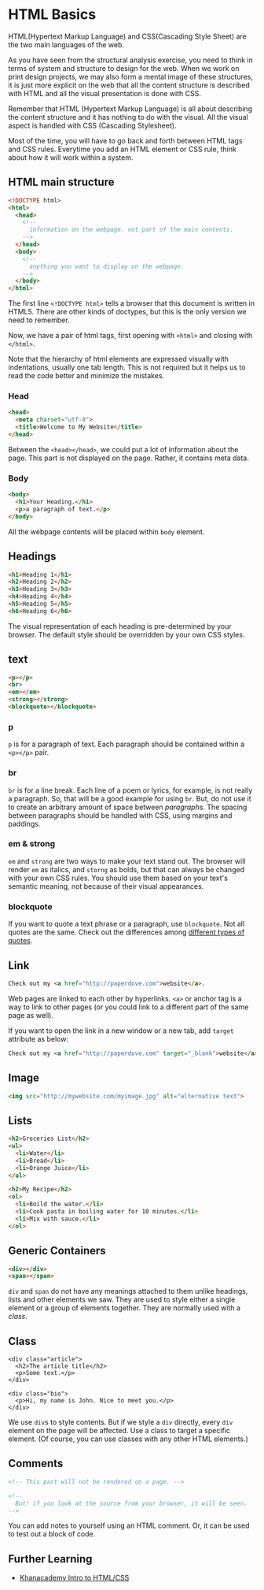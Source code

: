 # HTML Basics

HTML(Hypertext Markup Language) and CSS(Cascading Style Sheet) are the two main languages of the web.

As you have seen from the structural analysis exercise, you need to think in terms of system and structure to design for the web. When we work on print design projects, we may also form a mental image of these structures, it is just more explicit on the web that all the content structure is described with HTML and all the visual presentation is done with CSS.

Remember that HTML (Hypertext Markup Language) is all about describing the content structure and it has nothing to do with the visual. All the visual aspect is handled with CSS (Cascading Stylesheet).

Most of the time, you will have to go back and forth between HTML tags and CSS rules. Everytime you add an HTML element or CSS rule, think about how it will work within a system.

## HTML main structure
```html
<!DOCTYPE html>
<html>
  <head>
    <!-- 
      information on the webpage. not part of the main contents. 
    -->
  </head>
  <body>
    <!-- 
      anything you want to display on the webpage. 
    -->
  </body>
</html>
```
The first line `<!DOCTYPE html>` tells a browser that this document is written in HTML5. There are other kinds of doctypes, but this is the only version we need to remember.

Now, we have a pair of html tags, first opening with `<html>` and closing with `</html>`.

Note that the hierarchy of html elements are expressed visually with indentations, usually one tab length. This is not required but it helps us to read the code better and minimize the mistakes.

### Head
```html
<head>
  <meta charset="utf-8">
  <title>Welcome to My Website</title>
</head>
```
Between the `<head></head>`, we could put a lot of information about the page. This part is not displayed on the page. Rather, it contains meta data. 

### Body
```html
<body>
  <h1>Your Heading.</h1>
  <p>a paragraph of text.</p>
</body>
```
All the webpage contents will be placed within `body` element.




## Headings
```html
<h1>Heading 1</h1>
<h2>Heading 2</h2>
<h3>Heading 3</h3>
<h4>Heading 4</h4>
<h5>Heading 5</h5>
<h6>Heading 6</h6>
```
The visual representation of each heading is pre-determined by your browser. The default style should be overridden by your own CSS styles. 




## text
```html
<p></p>
<br>
<em></em>
<strong></strong>
<blockquote></blockquote>
```

### p
`p` is for a paragraph of text. Each paragraph should be contained within a `<p></p>` pair.

### br
`br` is for a line break. Each line of a poem or lyrics, for example, is not really a paragraph. So, that will be a good example for using `br`. But, do not use it to create an arbitrary amount of space between *paragraphs*. The spacing between paragraphs should be handled with CSS, using margins and paddings.

### em & strong
`em` and `strong` are two ways to make your text stand out. The browser will render `em` as italics, and `storng` as bolds, but that can always be changed with your own CSS rules. You should use them based on your text's semantic meaning, not because of their visual appearances.

### blockquote
If you want to quote a text phrase or a paragraph, use `blockquote`. Not all quotes are the same. Check out the differences among [different types of quotes](https://www.smashingmagazine.com/2008/06/block-quotes-and-pull-quotes-examples-and-good-practices/).




## Link
```html
Check out my <a href="http://paperdove.com">website</a>.
```
Web pages are linked to each other by hyperlinks. `<a>` or anchor tag is a way to link to other pages (or you could link to a different part of the same page as well). 

If you want to open the link in a new window or a new tab, add `target` attribute as below:
```html
Check out my <a href="http://paperdove.com" target="_blank">website</a>.
```




## Image
```html
<img src="http://mywebsite.com/myimage.jpg" alt="alternative text">
```




## Lists
```html
<h2>Groceries List</h2>
<ul>
  <li>Water</li>
  <li>Bread</li>
  <li>Orange Juice</li>
</ul>

<h2>My Recipe</h2>
<ol>
  <li>Boild the water.</li>
  <li>Cook pasta in boiling water for 10 minutes.</li> 
  <li>Mix with sauce.</li>
</ol>
```




## Generic Containers

```html
<div></div>
<span></span>
```

`div` and `span` do not have any meanings attached to them unlike headings, lists and other elements we saw. They are used to style either a single element or a group of elements together. They are normally used with a *class*.




## Class
```
<div class="article">
  <h2>The article title</h2>
  <p>Some text.</p>
</div>

<div class="bio">
  <p>Hi, my name is John. Nice to meet you.</p>
</div>
```
We use `div`s to style contents. But if we style a `div` directly, every `div` element on the page will be affected. Use a class to target a specific element. (Of course, you can use classes with any other HTML elements.)



## Comments
```html
<!-- This part will not be rendered on a page. -->

<!--
  But! if you look at the source from your browser, it will be seen.
-->
```
You can add notes to yourself using an HTML comment. Or, it can be used to test out a block of code.




## Further Learning
- [Khanacademy Intro to HTML/CSS](https://www.khanacademy.org/computing/computer-programming/html-css)